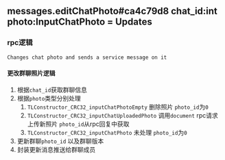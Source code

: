 ## messages.editChatPhoto#ca4c79d8 chat_id:int photo:InputChatPhoto = Updates
### rpc逻辑
`Changes chat photo and sends a service message on it`
#### 更改群聊照片逻辑
1. 根据`chat_id`获取群聊信息
2. 根据`photo`类型分别处理
   1. `TLConstructor_CRC32_inputChatPhotoEmpty` 删除照片 `photo_id`为`0`
   2. `TLConstructor_CRC32_inputChatUploadedPhoto` 调用`document` rpc请求上传新照片 `photo_id`从rpc回复中获取
   3. `TLConstructor_CRC32_inputChatPhoto` 未处理 `photo_id`为`0`
3. 更新群聊`photo_id` 以及群聊版本
4. 封装更新消息推送给群聊成员